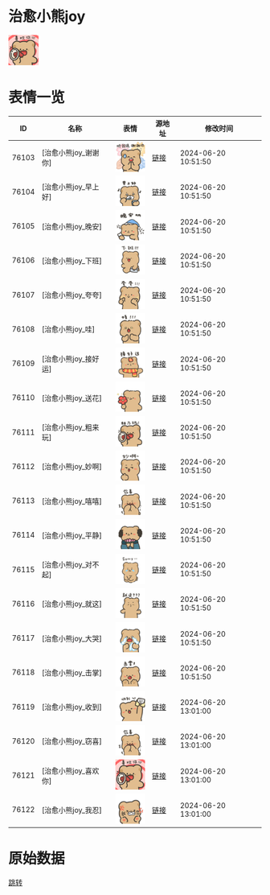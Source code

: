 # 治愈小熊joy

<img src="./cover.png" height="60" alt="cover" />

# 表情一览

|ID|名称|表情|源地址|修改时间|
|----|----|----|----|----|
|76103|[治愈小熊joy_谢谢你]|<img src="./pic/076103_%5B治愈小熊joy_谢谢你%5D.png" height="60" alt="谢谢你"/>|[链接](https://i0.hdslb.com/bfs/garb/962a6718c0c856fd59b401a11787176fa294d3b9.png)|2024-06-20 10:51:50|
|76104|[治愈小熊joy_早上好]|<img src="./pic/076104_%5B治愈小熊joy_早上好%5D.png" height="60" alt="早上好"/>|[链接](https://i0.hdslb.com/bfs/garb/ce5866f51b1989540a1d427c38d6eeb9d5dc418d.png)|2024-06-20 10:51:50|
|76105|[治愈小熊joy_晚安]|<img src="./pic/076105_%5B治愈小熊joy_晚安%5D.png" height="60" alt="晚安"/>|[链接](https://i0.hdslb.com/bfs/garb/e737e6ef804b3d1b483c4d102896e37cc418cd13.png)|2024-06-20 10:51:50|
|76106|[治愈小熊joy_下班]|<img src="./pic/076106_%5B治愈小熊joy_下班%5D.png" height="60" alt="下班"/>|[链接](https://i0.hdslb.com/bfs/garb/957df1528c6f1111214fbbd03517b148efd25902.png)|2024-06-20 10:51:50|
|76107|[治愈小熊joy_夸夸]|<img src="./pic/076107_%5B治愈小熊joy_夸夸%5D.png" height="60" alt="夸夸"/>|[链接](https://i0.hdslb.com/bfs/garb/d6839f948d4d3508f1c0c55bbb05b3fa036de775.png)|2024-06-20 10:51:50|
|76108|[治愈小熊joy_哇]|<img src="./pic/076108_%5B治愈小熊joy_哇%5D.png" height="60" alt="哇"/>|[链接](https://i0.hdslb.com/bfs/garb/cd06166ebbd835c8ae1f95176e99fd72ad4c8a73.png)|2024-06-20 10:51:50|
|76109|[治愈小熊joy_接好运]|<img src="./pic/076109_%5B治愈小熊joy_接好运%5D.png" height="60" alt="接好运"/>|[链接](https://i0.hdslb.com/bfs/garb/4ab865b78dfd7dca78516bc6c419b73a421c020e.png)|2024-06-20 10:51:50|
|76110|[治愈小熊joy_送花]|<img src="./pic/076110_%5B治愈小熊joy_送花%5D.png" height="60" alt="送花"/>|[链接](https://i0.hdslb.com/bfs/garb/6410346fadfca58ec9aa977b613fb281164851f9.png)|2024-06-20 10:51:50|
|76111|[治愈小熊joy_粗来玩]|<img src="./pic/076111_%5B治愈小熊joy_粗来玩%5D.png" height="60" alt="粗来玩"/>|[链接](https://i0.hdslb.com/bfs/garb/f571a5cc77a3fb0788b4f4bb2150670b08b740a6.png)|2024-06-20 10:51:50|
|76112|[治愈小熊joy_妙啊]|<img src="./pic/076112_%5B治愈小熊joy_妙啊%5D.png" height="60" alt="妙啊"/>|[链接](https://i0.hdslb.com/bfs/garb/4b9b12f92170f34b3bb85ddf12bfe657633389a2.png)|2024-06-20 10:51:50|
|76113|[治愈小熊joy_嘻嘻]|<img src="./pic/076113_%5B治愈小熊joy_嘻嘻%5D.png" height="60" alt="嘻嘻"/>|[链接](https://i0.hdslb.com/bfs/garb/ef9cdd950acf744623e28f54b5dad76e2fb24a93.png)|2024-06-20 10:51:50|
|76114|[治愈小熊joy_平静]|<img src="./pic/076114_%5B治愈小熊joy_平静%5D.png" height="60" alt="平静"/>|[链接](https://i0.hdslb.com/bfs/garb/598a0d54b5b4ff7ce1e56e104176a3a8a510e309.png)|2024-06-20 10:51:50|
|76115|[治愈小熊joy_对不起]|<img src="./pic/076115_%5B治愈小熊joy_对不起%5D.png" height="60" alt="对不起"/>|[链接](https://i0.hdslb.com/bfs/garb/8e060e305c54e80d4dbb354a80f0d0cea2efc83e.png)|2024-06-20 10:51:50|
|76116|[治愈小熊joy_就这]|<img src="./pic/076116_%5B治愈小熊joy_就这%5D.png" height="60" alt="就这"/>|[链接](https://i0.hdslb.com/bfs/garb/d7eda25a09ba08158dd8bdbf3b63a333cffb4e99.png)|2024-06-20 10:51:50|
|76117|[治愈小熊joy_大哭]|<img src="./pic/076117_%5B治愈小熊joy_大哭%5D.png" height="60" alt="大哭"/>|[链接](https://i0.hdslb.com/bfs/garb/ed78c1593bcc15e17d3c442b887e99692aab7d41.png)|2024-06-20 10:51:50|
|76118|[治愈小熊joy_击掌]|<img src="./pic/076118_%5B治愈小熊joy_击掌%5D.png" height="60" alt="击掌"/>|[链接](https://i0.hdslb.com/bfs/garb/7299fe1d0972325c872730c129a707a04f7d15a7.png)|2024-06-20 10:51:50|
|76119|[治愈小熊joy_收到]|<img src="./pic/076119_%5B治愈小熊joy_收到%5D.png" height="60" alt="收到"/>|[链接](https://i0.hdslb.com/bfs/garb/936ebe78a8d541984b782cbb7a5d57bce6e7acda.png)|2024-06-20 13:01:00|
|76120|[治愈小熊joy_窃喜]|<img src="./pic/076120_%5B治愈小熊joy_窃喜%5D.png" height="60" alt="窃喜"/>|[链接](https://i0.hdslb.com/bfs/garb/395b0e69cae01a613ad37a4c963cf77a5ee2b559.png)|2024-06-20 13:01:00|
|76121|[治愈小熊joy_喜欢你]|<img src="./pic/076121_%5B治愈小熊joy_喜欢你%5D.png" height="60" alt="喜欢你"/>|[链接](https://i0.hdslb.com/bfs/garb/48e15f47c026ce46e4ec1775f5dc8c36168c34e0.png)|2024-06-20 13:01:00|
|76122|[治愈小熊joy_我忍]|<img src="./pic/076122_%5B治愈小熊joy_我忍%5D.png" height="60" alt="我忍"/>|[链接](https://i0.hdslb.com/bfs/garb/aa724b5d7b51991b242af75a27e7806500222c74.png)|2024-06-20 13:01:00|

# 原始数据

[跳转](./raw.json)

